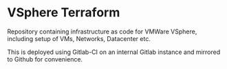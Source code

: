 # VSphere Terraform

Repository containing infrastructure as code for VMWare VSphere, including setup of VMs, Networks, Datacenter etc.

This is deployed using Gitlab-CI on an internal Gitlab instance and mirrored to Github for convenience.